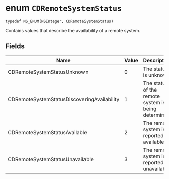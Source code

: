 # enum `CDRemoteSystemStatus`
```
typedef NS_ENUM(NSInteger, CDRemoteSystemStatus)
```

Contains values that describe the availability of a remote system.

## Fields

Name | Value | Description 
--------------------------------|--------------------------------|------------
CDRemoteSystemStatusUnknown | 0 | The status is unknown.
CDRemoteSystemStatusDiscoveringAvailability | 1 | The status of the remote system is being determined.
CDRemoteSystemStatusAvailable | 2 | The remote system is reported as available.
CDRemoteSystemStatusUnavailable | 3 | The remote system is reported as unavailable.